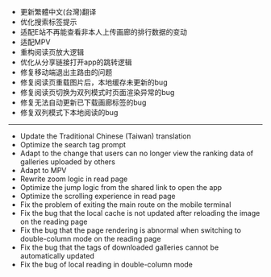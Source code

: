 - 更新繁體中文(台灣)翻译
- 优化搜索标签提示
- 适配E站不再能查看非本人上传画廊的排行数据的变动
- 适配MPV
- 重构阅读页放大逻辑
- 优化从分享链接打开app的跳转逻辑
- 修复移动端退出主路由的问题
- 修复阅读页重载图片后，本地缓存未更新的bug
- 修复阅读页切换为双列模式时页面渲染异常的bug
- 修复无法自动更新已下载画廊标签的bug
- 修复双列模式下本地阅读的bug

--------------------

- Update the Traditional Chinese (Taiwan) translation
- Optimize the search tag prompt
- Adapt to the change that users can no longer view the ranking data of galleries uploaded by others
- Adapt to MPV
- Rewrite zoom logic in read page
- Optimize the jump logic from the shared link to open the app
- Optimize the scrolling experience in read page
- Fix the problem of exiting the main route on the mobile terminal
- Fix the bug that the local cache is not updated after reloading the image on the reading page
- Fix the bug that the page rendering is abnormal when switching to double-column mode on the reading page
- Fix the bug that the tags of downloaded galleries cannot be automatically updated
- Fix the bug of local reading in double-column mode